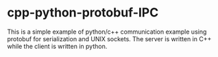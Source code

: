 # cpp-python-protobuf-IPC

This is a simple example of python/c++ communication example using protobuf for serialization and UNIX sockets. The server is written in C++ while the client is written in python. 
